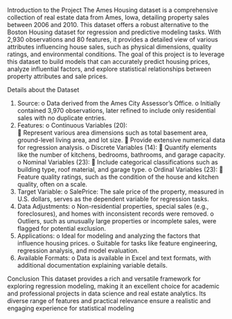 Introduction to the Project
The Ames Housing dataset is a comprehensive collection of real estate data from Ames, Iowa, detailing property sales between 2006 and 2010. This dataset offers a robust alternative to the Boston Housing dataset for regression and predictive modeling tasks. With 2,930 observations and 80 features, it provides a detailed view of various attributes influencing house sales, such as physical dimensions, quality ratings, and environmental conditions. The goal of this project is to leverage this dataset to build models that can accurately predict housing prices, analyze influential factors, and explore statistical relationships between property attributes and sale prices.
 
Details about the Dataset
1.	Source:
o	Data derived from the Ames City Assessor’s Office.
o	Initially contained 3,970 observations, later refined to include only residential sales with no duplicate entries.
2.	Features:
o	Continuous Variables (20): <br>
	Represent various area dimensions such as total basement area, ground-level living area, and lot size.
	Provide extensive numerical data for regression analysis.
o	Discrete Variables (14):
	Quantify elements like the number of kitchens, bedrooms, bathrooms, and garage capacity.
o	Nominal Variables (23):
	Include categorical classifications such as building type, roof material, and garage type.
o	Ordinal Variables (23):
	Feature quality ratings, such as the condition of the house and kitchen quality, often on a scale.
3.	Target Variable:
o	SalePrice: The sale price of the property, measured in U.S. dollars, serves as the dependent variable for regression tasks.
4.	Data Adjustments:
o	Non-residential properties, special sales (e.g., foreclosures), and homes with inconsistent records were removed.
o	Outliers, such as unusually large properties or incomplete sales, were flagged for potential exclusion.
5.	Applications:
o	Ideal for modeling and analyzing the factors that influence housing prices.
o	Suitable for tasks like feature engineering, regression analysis, and model evaluation.
6.	Available Formats:
o	Data is available in Excel and text formats, with additional documentation explaining variable details.
 
Conclusion
This dataset provides a rich and versatile framework for exploring regression modeling, making it an excellent choice for academic and professional projects in data science and real estate analytics. Its diverse range of features and practical relevance ensure a realistic and engaging experience for statistical modeling

